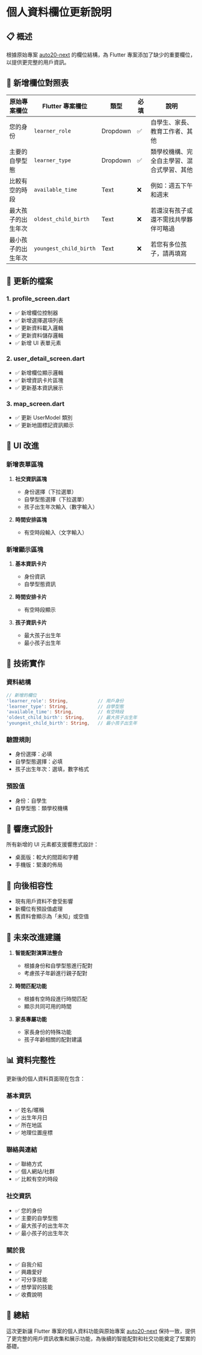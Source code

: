 # 個人資料欄位更新說明

## 📋 **概述**

根據原始專案 [auto20-next](https://github.com/3dw/auto20-next) 的欄位結構，為 Flutter 專案添加了缺少的重要欄位，以提供更完整的用戶資訊。

## 🔄 **新增欄位對照表**

| 原始專案欄位 | Flutter 專案欄位 | 類型 | 必填 | 說明 |
|-------------|-----------------|------|------|------|
| 您的身份 | `learner_role` | Dropdown | ✅ | 自學生、家長、教育工作者、其他 |
| 主要的自學型態 | `learner_type` | Dropdown | ✅ | 類學校機構、完全自主學習、混合式學習、其他 |
| 比較有空的時段 | `available_time` | Text | ❌ | 例如：週五下午和週末 |
| 最大孩子的出生年次 | `oldest_child_birth` | Text | ❌ | 若還沒有孩子或還不需找共學夥伴可略過 |
| 最小孩子的出生年次 | `youngest_child_birth` | Text | ❌ | 若您有多位孩子，請再填寫 |

## 📁 **更新的檔案**

### 1. **profile_screen.dart**
- ✅ 新增欄位控制器
- ✅ 新增選擇選項列表
- ✅ 更新資料載入邏輯
- ✅ 更新資料儲存邏輯
- ✅ 新增 UI 表單元素

### 2. **user_detail_screen.dart**
- ✅ 新增欄位顯示邏輯
- ✅ 新增資訊卡片區塊
- ✅ 更新基本資訊展示

### 3. **map_screen.dart**
- ✅ 更新 UserModel 類別
- ✅ 更新地圖標記資訊顯示

## 🎨 **UI 改進**

### 新增表單區塊
1. **社交資訊區塊**
   - 身份選擇（下拉選單）
   - 自學型態選擇（下拉選單）
   - 孩子出生年次輸入（數字輸入）

2. **時間安排區塊**
   - 有空時段輸入（文字輸入）

### 新增顯示區塊
1. **基本資訊卡片**
   - 身份資訊
   - 自學型態資訊

2. **時間安排卡片**
   - 有空時段顯示

3. **孩子資訊卡片**
   - 最大孩子出生年
   - 最小孩子出生年

## 🔧 **技術實作**

### 資料結構
```dart
// 新增的欄位
'learner_role': String,           // 用戶身份
'learner_type': String,           // 自學型態
'available_time': String,         // 有空時段
'oldest_child_birth': String,     // 最大孩子出生年
'youngest_child_birth': String,   // 最小孩子出生年
```

### 驗證規則
- 身份選擇：必填
- 自學型態選擇：必填
- 孩子出生年次：選填，數字格式

### 預設值
- 身份：自學生
- 自學型態：類學校機構

## 📱 **響應式設計**

所有新增的 UI 元素都支援響應式設計：
- 桌面版：較大的間距和字體
- 手機版：緊湊的佈局

## 🔄 **向後相容性**

- 現有用戶資料不會受影響
- 新欄位有預設值處理
- 舊資料會顯示為「未知」或空值

## 🚀 **未來改進建議**

1. **智能配對演算法整合**
   - 根據身份和自學型態進行配對
   - 考慮孩子年齡進行親子配對

2. **時間匹配功能**
   - 根據有空時段進行時間匹配
   - 顯示共同可用的時間

3. **家長專屬功能**
   - 家長身份的特殊功能
   - 孩子年齡相關的配對建議

## 📊 **資料完整性**

更新後的個人資料頁面現在包含：

### 基本資訊
- ✅ 姓名/暱稱
- ✅ 出生年月日
- ✅ 所在地區
- ✅ 地理位置座標

### 聯絡與連結
- ✅ 聯絡方式
- ✅ 個人網站/社群
- ✅ 比較有空的時段

### 社交資訊
- ✅ 您的身份
- ✅ 主要的自學型態
- ✅ 最大孩子的出生年次
- ✅ 最小孩子的出生年次

### 關於我
- ✅ 自我介紹
- ✅ 興趣愛好
- ✅ 可分享技能
- ✅ 想學習的技能
- ✅ 收費說明

## 🎯 **總結**

這次更新讓 Flutter 專案的個人資料功能與原始專案 [auto20-next](https://github.com/3dw/auto20-next) 保持一致，提供了更完整的用戶資訊收集和展示功能，為後續的智能配對和社交功能奠定了堅實的基礎。 